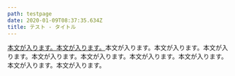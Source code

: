 ```yaml
---
path: testpage
date: 2020-01-09T08:37:35.634Z
title: テスト - タイトル
---
```

[本文が入ります。本文が入ります。](https://www.google.com/)本文が入ります。本文が入ります。本文が入ります。本文が入ります。本文が入ります。本文が入ります。本文が入ります。本文が入ります。本文が入ります。
